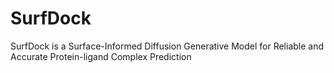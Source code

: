 # SurfDock
SurfDock is a Surface-Informed Diffusion Generative Model for Reliable and Accurate Protein-ligand Complex Prediction
